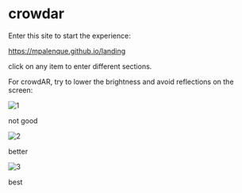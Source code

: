 # crowdar

Enter this site to start the experience:

https://mpalenque.github.io/landing

click on any item to enter different sections.

For crowdAR, try to lower the brightness and avoid reflections on the screen:

![1](https://github.com/user-attachments/assets/cdf9e358-1365-4f1a-8fbd-5bdab7eff9c6)

not good

![2](https://github.com/user-attachments/assets/cad4de69-1fd3-483f-b196-4396a7bc8d95)

better

![3](https://github.com/user-attachments/assets/a3f1611c-2a2e-4edb-b72b-be0c91a7b642)

best



